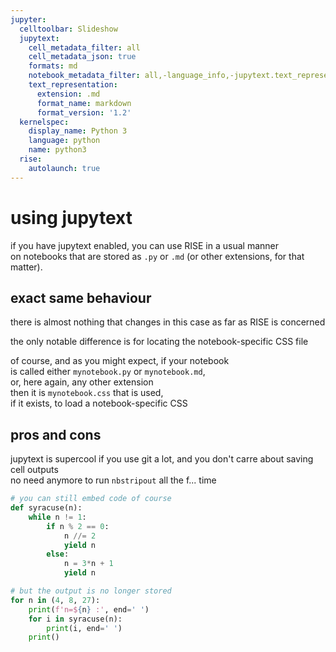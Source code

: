 ```yaml
---
jupyter:
  celltoolbar: Slideshow
  jupytext:
    cell_metadata_filter: all
    cell_metadata_json: true
    formats: md
    notebook_metadata_filter: all,-language_info,-jupytext.text_representation.jupytext_version
    text_representation:
      extension: .md
      format_name: markdown
      format_version: '1.2'
  kernelspec:
    display_name: Python 3
    language: python
    name: python3
  rise:
    autolaunch: true
---
```


<!-- #region {"slideshow": {"slide_type": "slide"}} -->

# using jupytext

<!-- #endregion -->

if you have jupytext enabled, you can use RISE in a usual manner  
on notebooks that are stored as `.py` or `.md` (or other extensions, for that matter).

<!-- #region {"slideshow": {"slide_type": "slide"}} -->

## exact same behaviour

<!-- #endregion -->

there is almost nothing that changes in this case as far as RISE is concerned

the only notable difference is for locating the notebook-specific CSS file

of course, and as you might expect, if your notebook  
is called either `mynotebook.py` or `mynotebook.md`,  
or, here again, any other extension  
then it is `mynotebook.css` that is used,  
if it exists, to load a notebook-specific CSS

<!-- #region {"slideshow": {"slide_type": "slide"}} -->

## pros and cons

<!-- #endregion -->

jupytext is supercool if you use git a lot, and you don't carre about saving cell outputs  
no need anymore to run `nbstripout` all the f... time

```python cell_style="split"
# you can still embed code of course
def syracuse(n):
    while n != 1:
        if n % 2 == 0:
            n //= 2
            yield n
        else:
            n = 3*n + 1
            yield n
```

```python cell_style="split"
# but the output is no longer stored
for n in (4, 8, 27):
    print(f'n=${n} :', end=' ')
    for i in syracuse(n):
        print(i, end=' ')
    print()
```
